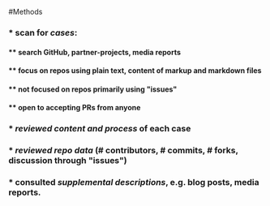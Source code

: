 #Methods
###  * scan for *cases*: 
####  ** search GitHub, partner-projects, media reports
####  ** focus on repos using plain text, content of markup and markdown files
####  ** not focused on repos primarily using "issues"
####  ** open to accepting PRs from anyone
###  * *reviewed content and process* of each case
###  * *reviewed repo data* (# contributors, # commits, # forks, discussion through "issues")
###  * consulted *supplemental descriptions*, e.g. blog posts, media reports.
